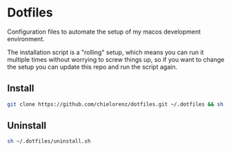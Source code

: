 # Dotfiles

Configuration files to automate the setup of my macos development environment.

The installation script is a "rolling" setup, which means you can run it multiple times without worrying to screw things
up, so if you want to change the setup you can update this repo and run the script again.

## Install

```bash
git clone https://github.com/chielorenz/dotfiles.git ~/.dotfiles && sh ~/.dotfiles/install.sh
```

## Uninstall

```bash
sh ~/.dotfiles/uninstall.sh
```
